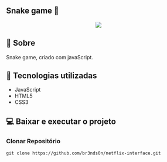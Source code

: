 ## Snake game 🐍 


<p align="center">
  <img src="https://cdn.discordapp.com/attachments/696749484012601344/899427820495839232/snakegif.gif">
</P>

## 📘 Sobre

Snake game, criado com javaScript.

## 🔧 Tecnologias utilizadas

* JavaScript
* HTML5
* CSS3

## 💻 Baixar e executar o projeto

### Clonar Repositório
```
git clone https://github.com/br3nds0n/netflix-interface.git
```
